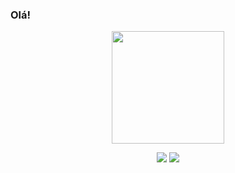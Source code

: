 ### Olá!  
  <div align="center">
  <a href="https://github.com/guerrasofia">
  <img height="180em" src="https://github-readme-stats.vercel.app/api?username=guerrasofia&show_icons=true&theme=dark&include_all_commits=true&count_private=true"/>
    
  <a href="https://www.linkedin.com/in/sofiarguerra/" target="_blank"><img src="https://img.shields.io/badge/-LinkedIn-%230077B5?style=for-the-badge&logo=linkedin&logoColor=white" target="_blank"></a> 
    <a href="sofiaramosguerra@outlook.com" target="_blank"><img src="https://img.shields.io/badge/Microsoft_Outlook-0078D4?style=for-the-badge&logo=microsoft-outlook&logoColor=white" target="_blank"></a> 
